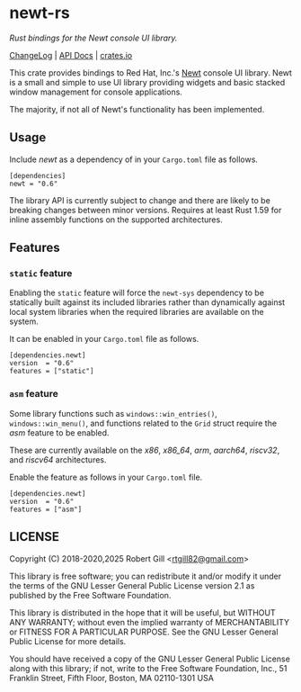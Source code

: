 # newt-rs

_Rust bindings for the Newt console UI library._

[ChangeLog](https://github.com/rtgill82/newt-rs/blob/v0.6.9/ChangeLog.md) |
[API Docs](https://docs.rs/newt/0.6.9/newt/) |
[crates.io](https://crates.io/crates/newt)

This crate provides bindings to Red Hat, Inc.'s [Newt][newt] console UI
library. Newt is a small and simple to use UI library providing widgets and
basic stacked window management for console applications.

The majority, if not all of Newt's functionality has been implemented.

[newt]: https://pagure.io/newt
[asm_feature]: #asm_feature

## Usage

Include _newt_ as a dependency of in your `Cargo.toml` file as follows.

```
[dependencies]
newt = "0.6"
```

The library API is currently subject to change and there are likely to be
breaking changes between minor versions. Requires at least Rust 1.59 for inline
assembly functions on the supported architectures.

## Features

### `static` feature

Enabling the `static` feature will force the `newt-sys` dependency to be
statically built against its included libraries rather than dynamically against
local system libraries when the required libraries are available on the system.

It can be enabled in your `Cargo.toml` file as follows.

```
[dependencies.newt]
version  = "0.6"
features = ["static"]
```

[newt_sys]: https://crates.io/crates/newt-sys

### <a name="asm_feature"></a> `asm` feature

Some library functions such as ``windows::win_entries()``,
``windows::win_menu()``, and functions related to the ``Grid`` struct require
the _asm_ feature to be enabled.

These are currently available on the _x86_, <i>x86_64</i>, _arm_, _aarch64_,
_riscv32_, and _riscv64_ architectures.

Enable the feature as follows in your `Cargo.toml` file.

```
[dependencies.newt]
version  = "0.6"
features = ["asm"]
```

## LICENSE

Copyright (C) 2018-2020,2025  Robert Gill <<rtgill82@gmail.com>>

This library is free software; you can redistribute it and/or
modify it under the terms of the GNU Lesser General Public
License version 2.1 as published by the Free Software Foundation.

This library is distributed in the hope that it will be useful,
but WITHOUT ANY WARRANTY; without even the implied warranty of
MERCHANTABILITY or FITNESS FOR A PARTICULAR PURPOSE.  See the GNU
Lesser General Public License for more details.

You should have received a copy of the GNU Lesser General Public
License along with this library; if not, write to the Free Software
Foundation, Inc., 51 Franklin Street, Fifth Floor, Boston, MA  02110-1301  USA
